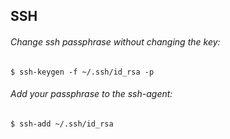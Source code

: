 ## SSH

###### Change ssh passphrase without changing the key:
  `$ ssh-keygen -f ~/.ssh/id_rsa -p`

###### Add your passphrase to the ssh-agent:
  `$ ssh-add ~/.ssh/id_rsa`
